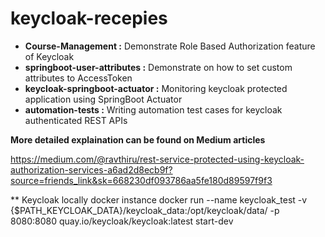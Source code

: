 # keycloak-recepies

* **Course-Management :**  Demonstrate Role Based Authorization feature of Keycloak
* **springboot-user-attributes :**  Demonstrate on how to set custom attributes to AccessToken
* **keycloak-springboot-actuator :** Monitoring keycloak protected application using SpringBoot Actuator
* **automation-tests :** Writing automation test cases for keycloak authenticated REST APIs



 **More detailed explaination can be found on Medium articles**

https://medium.com/@ravthiru/rest-service-protected-using-keycloak-authorization-services-a6ad2d8ecb9f?source=friends_link&sk=668230df093786aa5fe180d89597f9f3

** Keycloak locally docker instance
docker run --name keycloak_test -v {$PATH_KEYCLOAK_DATA}/keycloak_data:/opt/keycloak/data/ -p 8080:8080 quay.io/keycloak/keycloak:latest start-dev 
